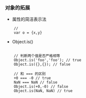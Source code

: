 ### 对象的拓展

+ 属性的简洁表示法

```
	//
	var o = {x,y}

```

+ Object.is()

```
	
	// 判断两个值是否严格相等
	Object.is('foo','foo'); // true
	Object.is({},{}); // false
	
	// 和 === 的区别
	+0 === -0 // true
	NaN === NaN // false
	Object.is(+0,-0) // false
	Object.is(NaN, NaN) // true
	
```